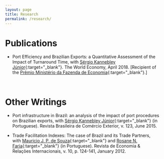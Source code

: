 ```yaml
---
layout: page
title: Research
permalink: /research/
---
```


# Publications

- Port Efficiency and Brazilian Exports: a Quantitative Assessment of the Impact of Turnaround Time, with [Sérgio Kannebley Júnior](https://scholar.google.com.br/citations?user=dqFJND9idb0C&hl=en){:target="_blank"}. The World Economy, April 2018. [Recipient of the [Prêmio Ministério da Fazenda de Economia](http://www.esaf.fazenda.gov.br/assuntos/pesquisas-e-premios/premio-ministerio-da-fazenda-de-economia/trabalhos-vencedores-em-2015){:target="_blank"}.]


<br>

# Other Writings

- Port infrastructure in Brazil: an analysis of the impact of port procedures on Brazilian exports, with [Sérgio Kannebley Júnior](https://scholar.google.com.br/citations?user=dqFJND9idb0C&hl=en){:target="_blank"} (in Portuguese). Revista Brasileira de Comércio Exterior, v. 123, June 2015.

- Trade Facilitation Indexes: The case of Brazil and its Trade Partners, with [Mauricio J. P. de Souza](https://scholar.google.com.br/citations?user=ceqK-1QAAAAJ&hl=en){:target="_blank"} and [Rosane N. Faria](https://scholar.google.com.br/citations?user=bnfF3IEAAAAJ&hl=en){:target="_blank"} (in Portuguese). Revista de Economia & Relações Internacionais, v. 10, p. 124-141, January 2012.
